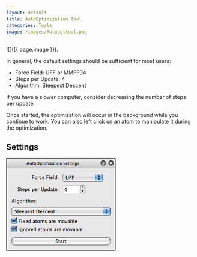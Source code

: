 ```yaml
---
layout: default
title: AutoOptimization Tool
categories: Tools
image: /images/Autoopttool.png
---
```




![]({{ page.image }}).

In general, the default settings should be sufficient for most users:

-   Force Field: UFF or MMFF94
-   Steps per Update: 4
-   Algorithm: Steepest Descent

If you have a slower computer, consider decreasing the number of steps per update.

Once started, the optimization will occur in the background while you continue to work. You can also left click on an atom to manipulate it during the optimization.

Settings
--------

![](/images/AutoOptSettings.png)



